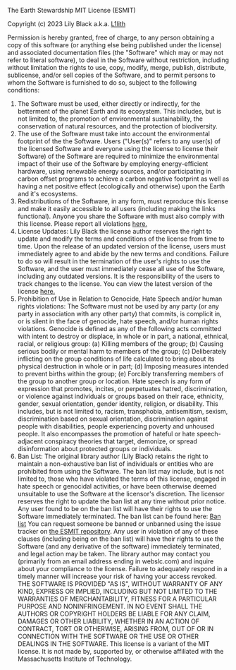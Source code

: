 The Earth Stewardship MIT License (ESMIT)

Copyright (c) 2023 Lily Black a.k.a. [L1lith](https://github.com/L1lith)

Permission is hereby granted, free of charge, to any person obtaining a copy of this software (or anything else being published under the license) and associated documentation files (the "Software" which may or may not refer to literal software), to deal in the Software without restriction, including without limitation the rights to use, copy, modify, merge, publish, distribute, sublicense, and/or sell copies of the Software, and to permit persons to whom the Software is furnished to do so, subject to the following conditions:

1. The Software must be used, either directly or indirectly, for the betterment of the planet Earth and its ecosystem. This includes, but is not limited to, the promotion of environmental sustainability, the conservation of natural resources, and the protection of biodiversity.
2. The use of the Software must take into account the environmental footprint of the the Software. Users ("User(s)" refers to any user(s) of the licensed Software and everyone using the license to license their Software) of the Software are required to minimize the environmental impact of their use of the Software by employing energy-efficient hardware, using renewable energy sources, and/or participating in carbon offset programs to achieve a carbon negative footprint as well as having a net positive effect (ecologically and otherwise) upon the Earth and it's ecosystems.
3. Redistributions of the Software, in any form, must reproduce this license and make it easily accessible to all users (including making the links functional). Anyone you share the Software with must also comply with this license. Please report all violations [here.](https://github.com/L1lith/ESMIT/issues/new?assignees=&labels=&projects=&template=ban-request.md&title=Ban+Request+for+%5BName%5D)
4. License Updates: Lily Black the license author reserves the right to update and modify the terms and conditions of the license from time to time. Upon the release of an updated version of the license, users must immediately agree to and abide by the new terms and conditions. Failure to do so will result in the termination of the user's rights to use the Software, and the user must immediately cease all use of the Software, including any outdated versions. It is the responsibility of the users to track changes to the license. You can view the latest version of the license [here.](https://github.com/L1lith/ESMIT/blob/master/LICENSE.md)
5. Prohibition of Use in Relation to Genocide, Hate Speech and/or human rights violations: The Software must not be used by any party (or any party in association with any other party) that commits, is complicit in, or is silent in the face of genocide, hate speech, and/or human rights violations. Genocide is defined as any of the following acts committed with intent to destroy or displace, in whole or in part, a national, ethnical, racial, or religious group: (a) Killing members of the group; (b) Causing serious bodily or mental harm to members of the group; (c) Deliberately inflicting on the group conditions of life calculated to bring about its physical destruction in whole or in part; (d) Imposing measures intended to prevent births within the group; (e) Forcibly transferring members of the group to another group or location. Hate speech is any form of expression that promotes, incites, or perpetuates hatred, discrimination, or violence against individuals or groups based on their race, ethnicity, gender, sexual orientation, gender identity, religion, or disability. This includes, but is not limited to, racism, transphobia, antisemitism, sexism, discrimination based on sexual orientation, discrimination against people with disabilities, people experiencing poverty and unhoused people. It also encompasses the promotion of hateful or hate speech-adjacent conspiracy theories that target, demonize, or spread disinformation about protected groups or individuals.
6. Ban List: The original library author (Lily Black) retains the right to maintain a non-exhaustive ban list of individuals or entities who are prohibited from using the Software. The ban list may include, but is not limited to, those who have violated the terms of this license, engaged in hate speech or genocidal activities, or have been otherwise deemed unsuitable to use the Software at the licensor's discretion. The licensor reserves the right to update the ban list at any time without prior notice. Any user found to be on the ban list will have their rights to use the Software immediately terminated. The ban list can be found here: [Ban list](https://github.com/L1lith/ESMIT/blob/master/ban-list.md) You can request someone be banned or unbanned using the issue tracker on [the ESMIT repository](https://github.com/L1lith/ESMIT/issues).
Any user in violation of any of these clauses (including being on the ban list) will have their rights to use the Software (and any derivative of the software) immediately terminated, and legal action may be taken. The library author may contact you (primarily from an email address ending in webslc.com) and inquire about your compliance to the license. Failure to adequately respond in a timely manner will increase your risk of having your access revoked.
THE SOFTWARE IS PROVIDED "AS IS", WITHOUT WARRANTY OF ANY KIND, EXPRESS OR IMPLIED, INCLUDING BUT NOT LIMITED TO THE WARRANTIES OF MERCHANTABILITY, FITNESS FOR A PARTICULAR PURPOSE AND NONINFRINGEMENT. IN NO EVENT SHALL THE AUTHORS OR COPYRIGHT HOLDERS BE LIABLE FOR ANY CLAIM, DAMAGES OR OTHER LIABILITY, WHETHER IN AN ACTION OF CONTRACT, TORT OR OTHERWISE, ARISING FROM, OUT OF OR IN CONNECTION WITH THE SOFTWARE OR THE USE OR OTHER DEALINGS IN THE SOFTWARE.
This license is a variant of the MIT license. It is not made by, supported by, or otherwise affiliated with the Massachusetts Institute of Technology.